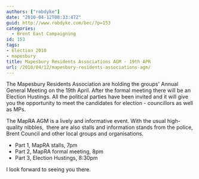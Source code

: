 ```yaml
---
authors: ["robdyke"]
date: "2010-04-12T08:33:47Z"
guid: http://www.robdyke.com/bec/?p=153
categories:
  - Brent East Campaigning
id: 153
tags:
- Election 2010
- mapesbury
title: Mapesbury Residents Associations AGM - 19th APR
url: /2010/04/12/mapesbury-residents-associations-agm/
---
```

The Mapesbury Residents Association are holding the groups' Annual General Meeting on the 19th April. After the formal meeting there will be an Election Hustings. All the political parties have been invited and it will give you the opportunity to meet the candidates for election - councillors as well as MPs.

The MapRA AGM is a lively and informative event. With the usual high-quality nibbles,  there are also stalls and information stands from the police, Brent Council and other local groups and organisations.

  * Part 1, MapRA stalls, 7pm
  * Part 2, MapRA formal meeting, 8pm
  * Part 3, Election Hustings, 8:30pm

I look forward to seeing you there.